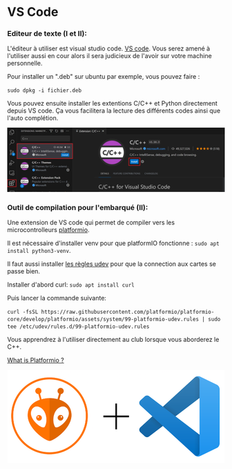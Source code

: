 # VS Code

### Editeur de texte (I et II):
L'éditeur à utiliser est visual studio code.
[VS code](https://code.visualstudio.com/). Vous serez amené à l'utiliser aussi en cour alors il sera judicieux de l'avoir sur votre machine personnelle.

Pour installer un ".deb" sur ubuntu par exemple, vous pouvez faire :

`sudo dpkg -i fichier.deb`  

Vous pouvez ensuite installer les extentions C/C++ et Python directement depuis VS code. Ça vous facilitera la lecture des différents codes ainsi que l'auto complétion.

![](../images/cpp-extension.png)

### Outil de compilation pour l'embarqué (II):
Une extension de VS code qui permet de compiler vers les microcontrolleurs
[platformio](https://platformio.org/install/ide?install=vscode).

Il est nécessaire d'installer venv pour que platformIO fonctionne : `sudo apt install python3-venv`.

Il faut aussi installer [les règles udev](https://docs.platformio.org/en/stable/core/installation/udev-rules.html) pour que la connection aux cartes se passe bien.

Installer d'abord curl: `sudo apt install curl`

Puis lancer la commande suivante:

`curl -fsSL https://raw.githubusercontent.com/platformio/platformio-core/develop/platformio/assets/system/99-platformio-udev.rules | sudo tee /etc/udev/rules.d/99-platformio-udev.rules`

Vous apprendrez à l'utiliser directement au club lorsque vous aborderez le C++.

[What is Platformio ?](http://ajaugust.com/platformio-notes.html) 

![](../images/platformio.png)
